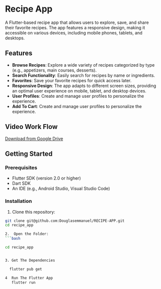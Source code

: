 # Recipe App

A Flutter-based recipe app that allows users to explore, save, and share their favorite recipes. The app features a responsive design, making it accessible on various devices, including mobile phones, tablets, and desktops.

## Features

- **Browse Recipes**: Explore a wide variety of recipes categorized by type (e.g., appetizers, main courses, desserts).
- **Search Functionality**: Easily search for recipes by name or ingredients.
- **Favorites**: Save your favorite recipes for quick access later.
- **Responsive Design**: The app adapts to different screen sizes, providing an optimal user experience on mobile, tablet, and desktop devices.
- **User  Profiles**: Create and manage user profiles to personalize the experience.
- **Add To Cart**: Create and manage user profiles to personalize the experience.

## Video Work Flow


[Download from Google Drive](https://drive.google.com/file/d/1jKW3BI0i01A6coKk9YO3dL7n3ylaTraB/view?usp=sharing)


## Getting Started

### Prerequisites

- Flutter SDK (version 2.0 or higher)
- Dart SDK
- An IDE (e.g., Android Studio, Visual Studio Code)

### Installation

1. Clone this repository:

```bash
git clone git@github.com:Douglasemmanuel/RECIPE-APP.git
cd recipe_app

2.  Open the Folder:
```bash

cd recipe_app


3. Get The Dependencies

  flutter pub get

4  Run The Flutter App
   flutter run




